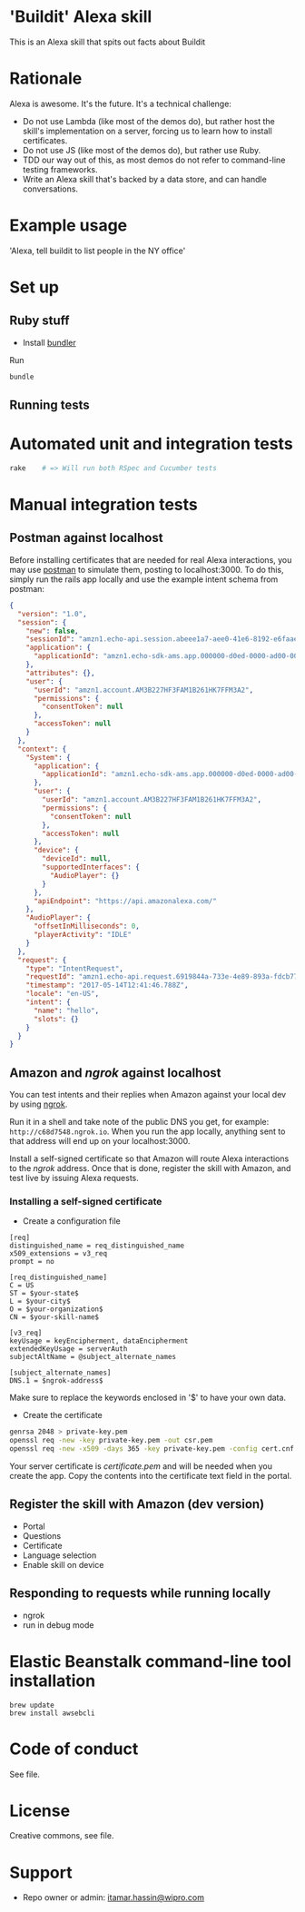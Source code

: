# 'Buildit' Alexa skill

This is an Alexa skill that spits out facts about Buildit

# Rationale

Alexa is awesome. It's the future. It's a technical challenge:

* Do not use Lambda (like most of the demos do), but rather host the skill's implementation on a server, forcing us to learn how to install certificates.
* Do not use JS (like most of the demos do), but rather use Ruby.
* TDD our way out of this, as most demos do not refer to command-line testing frameworks.
* Write an Alexa skill that's backed by a data store, and can handle conversations.

# Example usage

'Alexa, tell buildit to list people in the NY office'

# Set up

## Ruby stuff

* Install [bundler](http://bundler.io)

Run

```bash
bundle
```

## Running tests

# Automated unit and integration tests

```bash
rake    # => Will run both RSpec and Cucumber tests
```

# Manual integration tests

## Postman against localhost

Before installing certificates that are needed for real Alexa interactions, you may use [postman](https://www.getpostman.com) to simulate them, posting to localhost:3000.
To do this, simply run the rails app locally and use the example intent schema from postman:
```json
{
  "version": "1.0",
  "session": {
    "new": false,
    "sessionId": "amzn1.echo-api.session.abeee1a7-aee0-41e6-8192-e6faaed9f5ef",
    "application": {
      "applicationId": "amzn1.echo-sdk-ams.app.000000-d0ed-0000-ad00-000000d00ebe"
    },
    "attributes": {},
    "user": {
      "userId": "amzn1.account.AM3B227HF3FAM1B261HK7FFM3A2",
      "permissions": {
        "consentToken": null
      },
      "accessToken": null
    }
  },
  "context": {
    "System": {
      "application": {
        "applicationId": "amzn1.echo-sdk-ams.app.000000-d0ed-0000-ad00-000000d00ebe"
      },
      "user": {
        "userId": "amzn1.account.AM3B227HF3FAM1B261HK7FFM3A2",
        "permissions": {
          "consentToken": null
        },
        "accessToken": null
      },
      "device": {
        "deviceId": null,
        "supportedInterfaces": {
          "AudioPlayer": {}
        }
      },
      "apiEndpoint": "https://api.amazonalexa.com/"
    },
    "AudioPlayer": {
      "offsetInMilliseconds": 0,
      "playerActivity": "IDLE"
    }
  },
  "request": {
    "type": "IntentRequest",
    "requestId": "amzn1.echo-api.request.6919844a-733e-4e89-893a-fdcb77e2ef0d",
    "timestamp": "2017-05-14T12:41:46.788Z",
    "locale": "en-US",
    "intent": {
      "name": "hello",
      "slots": {}
    }
  }
}
```

## Amazon and _ngrok_ against localhost

You can test intents and their replies when Amazon against your local dev by using [ngrok](https://ngrok.com).

Run it in a shell and take note of the public DNS you get, for example:
```http://c68d7548.ngrok.io```. When you run the app locally, anything sent to that address will end up on your localhost:3000.

Install a self-signed certificate so that Amazon will route Alexa interactions to the _ngrok_ address. 
Once that is done, register the skill with Amazon, and test live by issuing Alexa requests.

### Installing a self-signed certificate

* Create a configuration file

```text
[req]
distinguished_name = req_distinguished_name
x509_extensions = v3_req
prompt = no

[req_distinguished_name]
C = US
ST = $your-state$
L = $your-city$  
O = $your-organization$ 
CN = $your-skill-name$

[v3_req]
keyUsage = keyEncipherment, dataEncipherment
extendedKeyUsage = serverAuth
subjectAltName = @subject_alternate_names

[subject_alternate_names]
DNS.1 = $ngrok-address$
```

Make sure to replace the keywords enclosed in '$' to have your own data.

* Create the certificate

```bash
genrsa 2048 > private-key.pem
openssl req -new -key private-key.pem -out csr.pem
openssl req -new -x509 -days 365 -key private-key.pem -config cert.cnf -out certificate.pem
```
Your server certificate is _certificate.pem_ and will be needed when you create the app. Copy the contents into the certificate text field in the portal.


## Register the skill with Amazon (dev version)

- Portal
- Questions
- Certificate
- Language selection
- Enable skill on device

## Responding to requests while running locally 

- ngrok
- run in debug mode

# Elastic Beanstalk command-line tool installation

```shell
brew update
brew install awsebcli
```

# Code of conduct

See file.

# License

Creative commons, see file.

# Support

* Repo owner or admin: itamar.hassin@wipro.com

